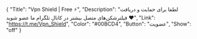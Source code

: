 {
"Title": "Vpn Shield | Free ⚡️",
"Description": "لطفا برای حمایت و دریافت فیلترشکن‌های متصل بیشتر در کانال تلگرام ما عضو شوید ♥️",
"Link": "https://t.me/Vpn_Shield",
"Color": "#00BCD4",
"Button": "عضویت",
"Show": "off"
}
